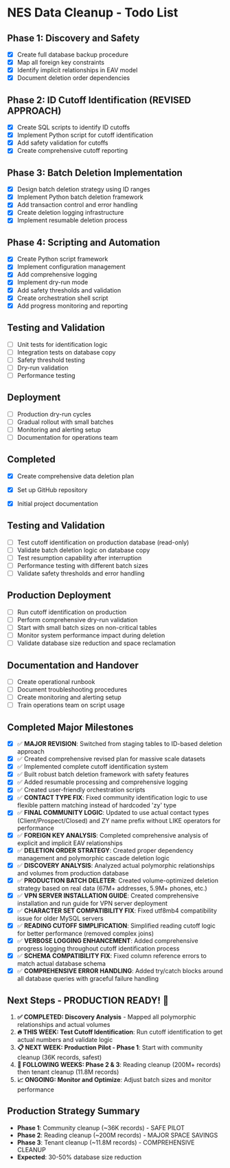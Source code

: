 # NES Data Cleanup - Todo List

## Phase 1: Discovery and Safety
- [x] Create full database backup procedure
- [x] Map all foreign key constraints
- [x] Identify implicit relationships in EAV model
- [x] Document deletion order dependencies

## Phase 2: ID Cutoff Identification (REVISED APPROACH)
- [x] Create SQL scripts to identify ID cutoffs
- [x] Implement Python script for cutoff identification
- [x] Add safety validation for cutoffs
- [x] Create comprehensive cutoff reporting

## Phase 3: Batch Deletion Implementation
- [x] Design batch deletion strategy using ID ranges
- [x] Implement Python batch deletion framework
- [x] Add transaction control and error handling
- [x] Create deletion logging infrastructure
- [x] Implement resumable deletion process

## Phase 4: Scripting and Automation
- [x] Create Python script framework
- [x] Implement configuration management
- [x] Add comprehensive logging
- [x] Implement dry-run mode
- [x] Add safety thresholds and validation
- [x] Create orchestration shell script
- [x] Add progress monitoring and reporting

## Testing and Validation
- [ ] Unit tests for identification logic
- [ ] Integration tests on database copy
- [ ] Safety threshold testing
- [ ] Dry-run validation
- [ ] Performance testing

## Deployment
- [ ] Production dry-run cycles
- [ ] Gradual rollout with small batches
- [ ] Monitoring and alerting setup
- [ ] Documentation for operations team

## Completed
- [x] Create comprehensive data deletion plan
- [x] Set up GitHub repository
- [x] Initial project documentation


## Testing and Validation
- [ ] Test cutoff identification on production database (read-only)
- [ ] Validate batch deletion logic on database copy
- [ ] Test resumption capability after interruption
- [ ] Performance testing with different batch sizes
- [ ] Validate safety thresholds and error handling

## Production Deployment
- [ ] Run cutoff identification on production
- [ ] Perform comprehensive dry-run validation
- [ ] Start with small batch sizes on non-critical tables
- [ ] Monitor system performance impact during deletion
- [ ] Validate database size reduction and space reclamation

## Documentation and Handover
- [ ] Create operational runbook
- [ ] Document troubleshooting procedures
- [ ] Create monitoring and alerting setup
- [ ] Train operations team on script usage

## Completed Major Milestones
- [x] ✅ **MAJOR REVISION**: Switched from staging tables to ID-based deletion approach
- [x] ✅ Created comprehensive revised plan for massive scale datasets
- [x] ✅ Implemented complete cutoff identification system
- [x] ✅ Built robust batch deletion framework with safety features
- [x] ✅ Added resumable processing and comprehensive logging
- [x] ✅ Created user-friendly orchestration scripts
- [x] ✅ **CONTACT TYPE FIX**: Fixed community identification logic to use flexible pattern matching instead of hardcoded 'zy' type
- [x] ✅ **FINAL COMMUNITY LOGIC**: Updated to use actual contact types (Client/Prospect/Closed) and ZY name prefix without LIKE operators for performance
- [x] ✅ **FOREIGN KEY ANALYSIS**: Completed comprehensive analysis of explicit and implicit EAV relationships
- [x] ✅ **DELETION ORDER STRATEGY**: Created proper dependency management and polymorphic cascade deletion logic
- [x] ✅ **DISCOVERY ANALYSIS**: Analyzed actual polymorphic relationships and volumes from production database
- [x] ✅ **PRODUCTION BATCH DELETER**: Created volume-optimized deletion strategy based on real data (67M+ addresses, 5.9M+ phones, etc.)
- [x] ✅ **VPN SERVER INSTALLATION GUIDE**: Created comprehensive installation and run guide for VPN server deployment
- [x] ✅ **CHARACTER SET COMPATIBILITY FIX**: Fixed utf8mb4 compatibility issue for older MySQL servers
- [x] ✅ **READING CUTOFF SIMPLIFICATION**: Simplified reading cutoff logic for better performance (removed complex joins)
- [x] ✅ **VERBOSE LOGGING ENHANCEMENT**: Added comprehensive progress logging throughout cutoff identification process
- [x] ✅ **SCHEMA COMPATIBILITY FIX**: Fixed column reference errors to match actual database schema
- [x] ✅ **COMPREHENSIVE ERROR HANDLING**: Added try/catch blocks around all database queries with graceful failure handling

## Next Steps - PRODUCTION READY! 🚀
1. **✅ COMPLETED: Discovery Analysis** - Mapped all polymorphic relationships and actual volumes
2. **🔥 THIS WEEK: Test Cutoff Identification**: Run cutoff identification to get actual numbers and validate logic
3. **📋 NEXT WEEK: Production Pilot - Phase 1**: Start with community cleanup (36K records, safest)
4. **🚀 FOLLOWING WEEKS: Phase 2 & 3**: Reading cleanup (200M+ records) then tenant cleanup (11.8M records)
5. **📈 ONGOING: Monitor and Optimize**: Adjust batch sizes and monitor performance

## Production Strategy Summary
- **Phase 1**: Community cleanup (~36K records) - SAFE PILOT
- **Phase 2**: Reading cleanup (~200M records) - MAJOR SPACE SAVINGS  
- **Phase 3**: Tenant cleanup (~11.8M records) - COMPREHENSIVE CLEANUP
- **Expected**: 30-50% database size reduction

